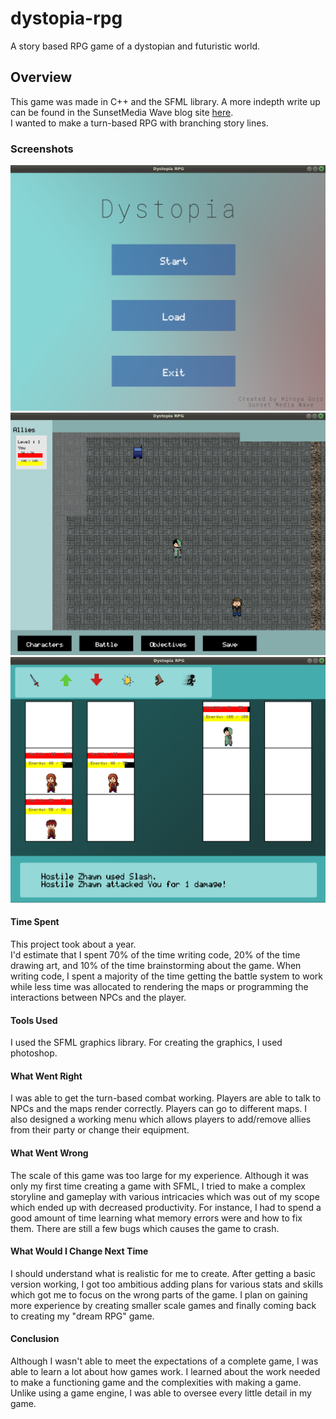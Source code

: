 # dystopia-rpg
A story based RPG game of a dystopian and futuristic world. 

## Overview
This game was made in C++ and the SFML library. A more indepth write up can be found in the SunsetMedia Wave blog site [here](http://www.sunsetmediawave.org/category/column/from-zero-to-a-game/).  
I wanted to make a turn-based RPG with branching story lines.

### Screenshots
![alt text](screenshots/1.png)
![alt text](screenshots/2.png)
![alt text](screenshots/3.png)

#### Time Spent
This project took about a year.  
I'd estimate that I spent 70% of the time writing code, 20% of the time drawing art, and 10% of the time brainstorming about the game. When writing code, I spent a majority of the time getting the battle system to work while less time was allocated to rendering the maps or programming the interactions between NPCs and the player.


#### Tools Used
I used the SFML graphics library. For creating the graphics, I used photoshop.

#### What Went Right
I was able to get the turn-based combat working. Players are able to talk to NPCs and the maps render correctly. Players can go to different maps. I also designed a working menu which allows players to add/remove allies from their party or change their equipment.

#### What Went Wrong
The scale of this game was too large for my experience. Although it was only my first time creating a game with SFML, I tried to make a complex storyline and gameplay with various intricacies which was out of my scope which ended up with decreased productivity. For instance, I had to spend a good amount of time learning what memory errors were and how to fix them. There are still a few bugs which causes the game to crash.

#### What Would I Change Next Time
I should understand what is realistic for me to create. After getting a basic version working, I got too ambitious adding plans for various stats and skills which got me to focus on the wrong parts of the game. I plan on gaining more experience by creating smaller scale games and finally coming back to creating my "dream RPG" game.

#### Conclusion
Although I wasn't able to meet the expectations of a complete game, I was able to learn a lot about how games work. I learned about the work needed to make a functioning game and the complexities with making a game. Unlike using a game engine, I was able to oversee every little detail in my game.
